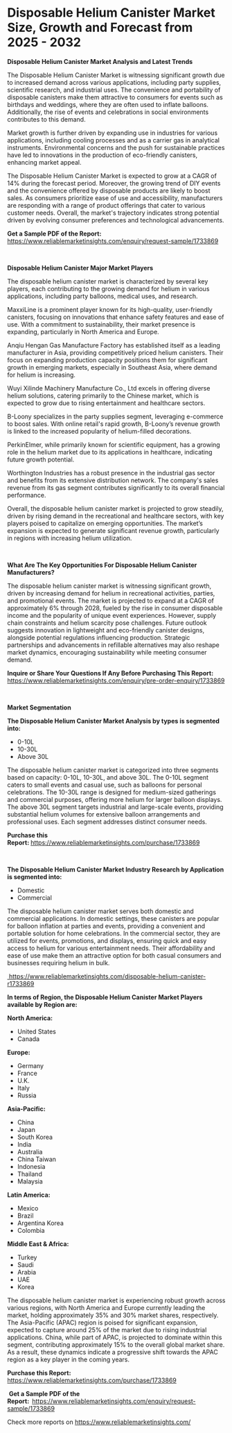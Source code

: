 <p><h1>Disposable Helium Canister Market Size, Growth and Forecast from 2025 - 2032</h1></p><p><strong>Disposable Helium Canister Market Analysis and Latest Trends</strong></p>
<p><p>The Disposable Helium Canister Market is witnessing significant growth due to increased demand across various applications, including party supplies, scientific research, and industrial uses. The convenience and portability of disposable canisters make them attractive to consumers for events such as birthdays and weddings, where they are often used to inflate balloons. Additionally, the rise of events and celebrations in social environments contributes to this demand.</p><p>Market growth is further driven by expanding use in industries for various applications, including cooling processes and as a carrier gas in analytical instruments. Environmental concerns and the push for sustainable practices have led to innovations in the production of eco-friendly canisters, enhancing market appeal.</p><p>The Disposable Helium Canister Market is expected to grow at a CAGR of 14% during the forecast period. Moreover, the growing trend of DIY events and the convenience offered by disposable products are likely to boost sales. As consumers prioritize ease of use and accessibility, manufacturers are responding with a range of product offerings that cater to various customer needs. Overall, the market's trajectory indicates strong potential driven by evolving consumer preferences and technological advancements.</p></p>
<p><strong>Get a Sample PDF of the Report:&nbsp;</strong> <a href="https://www.reliablemarketinsights.com/enquiry/request-sample/1733869?utm_campaign=1894&utm_medium=2&utm_source=Github&utm_content=ia&utm_term=05042025&utm_id=disposable-helium-canister">https://www.reliablemarketinsights.com/enquiry/request-sample/1733869</a></p>
<p>&nbsp;</p>
<p><strong>Disposable Helium Canister Major Market Players</strong></p>
<p><p>The disposable helium canister market is characterized by several key players, each contributing to the growing demand for helium in various applications, including party balloons, medical uses, and research. </p><p>MaxxiLine is a prominent player known for its high-quality, user-friendly canisters, focusing on innovations that enhance safety features and ease of use. With a commitment to sustainability, their market presence is expanding, particularly in North America and Europe. </p><p>Anqiu Hengan Gas Manufacture Factory has established itself as a leading manufacturer in Asia, providing competitively priced helium canisters. Their focus on expanding production capacity positions them for significant growth in emerging markets, especially in Southeast Asia, where demand for helium is increasing.</p><p>Wuyi Xilinde Machinery Manufacture Co., Ltd excels in offering diverse helium solutions, catering primarily to the Chinese market, which is expected to grow due to rising entertainment and healthcare sectors.</p><p>B-Loony specializes in the party supplies segment, leveraging e-commerce to boost sales. With online retail's rapid growth, B-Loony’s revenue growth is linked to the increased popularity of helium-filled decorations.</p><p>PerkinElmer, while primarily known for scientific equipment, has a growing role in the helium market due to its applications in healthcare, indicating future growth potential.</p><p>Worthington Industries has a robust presence in the industrial gas sector and benefits from its extensive distribution network. The company's sales revenue from its gas segment contributes significantly to its overall financial performance.</p><p>Overall, the disposable helium canister market is projected to grow steadily, driven by rising demand in the recreational and healthcare sectors, with key players poised to capitalize on emerging opportunities. The market’s expansion is expected to generate significant revenue growth, particularly in regions with increasing helium utilization.</p></p>
<p>&nbsp;</p>
<p><strong>What Are The Key Opportunities For Disposable Helium Canister Manufacturers?</strong></p>
<p><p>The disposable helium canister market is witnessing significant growth, driven by increasing demand for helium in recreational activities, parties, and promotional events. The market is projected to expand at a CAGR of approximately 6% through 2028, fueled by the rise in consumer disposable income and the popularity of unique event experiences. However, supply chain constraints and helium scarcity pose challenges. Future outlook suggests innovation in lightweight and eco-friendly canister designs, alongside potential regulations influencing production. Strategic partnerships and advancements in refillable alternatives may also reshape market dynamics, encouraging sustainability while meeting consumer demand.</p></p>
<p><strong>Inquire or Share Your Questions If Any Before Purchasing This Report:</strong> <a href="https://www.reliablemarketinsights.com/enquiry/pre-order-enquiry/1733869?utm_campaign=1894&utm_medium=2&utm_source=Github&utm_content=ia&utm_term=05042025&utm_id=disposable-helium-canister">https://www.reliablemarketinsights.com/enquiry/pre-order-enquiry/1733869</a></p>
<p>&nbsp;</p>
<p><strong>Market Segmentation</strong></p>
<p><strong>The Disposable Helium Canister Market Analysis by types is segmented into:</strong></p>
<p><ul><li>0-10L</li><li>10-30L</li><li>Above 30L</li></ul></p>
<p><p>The disposable helium canister market is categorized into three segments based on capacity: 0-10L, 10-30L, and above 30L. The 0-10L segment caters to small events and casual use, such as balloons for personal celebrations. The 10-30L range is designed for medium-sized gatherings and commercial purposes, offering more helium for larger balloon displays. The above 30L segment targets industrial and large-scale events, providing substantial helium volumes for extensive balloon arrangements and professional uses. Each segment addresses distinct consumer needs.</p></p>
<p><strong>Purchase this Report:&nbsp;</strong><a href="https://www.reliablemarketinsights.com/purchase/1733869?utm_campaign=1894&utm_medium=2&utm_source=Github&utm_content=ia&utm_term=05042025&utm_id=disposable-helium-canister">https://www.reliablemarketinsights.com/purchase/1733869</a></p>
<p>&nbsp;</p>
<p><strong>The Disposable Helium Canister Market Industry Research by Application is segmented into:</strong></p>
<p><ul><li>Domestic</li><li>Commercial</li></ul></p>
<p><p>The disposable helium canister market serves both domestic and commercial applications. In domestic settings, these canisters are popular for balloon inflation at parties and events, providing a convenient and portable solution for home celebrations. In the commercial sector, they are utilized for events, promotions, and displays, ensuring quick and easy access to helium for various entertainment needs. Their affordability and ease of use make them an attractive option for both casual consumers and businesses requiring helium in bulk.</p></p>
<p><a href="https://www.reliablemarketinsights.com/disposable-helium-canister-r1733869?utm_campaign=1894&utm_medium=2&utm_source=Github&utm_content=ia&utm_term=05042025&utm_id=disposable-helium-canister">&nbsp;https://www.reliablemarketinsights.com/disposable-helium-canister-r1733869</a></p>
<p><strong>In terms of Region, the Disposable Helium Canister Market Players available by Region are:</strong></p>
<p>
    <p> <strong> North America: </strong>
        <ul>
            <li>United States</li>
            <li>Canada</li>
        </ul>
        </p> 
    <p> <strong> Europe: </strong>
        <ul>
            <li>Germany</li>
            <li>France</li>
            <li>U.K.</li>
            <li>Italy</li>
            <li>Russia</li>
        </ul>
        </p> 
    <p> <strong> Asia-Pacific: </strong>
        <ul>
            <li>China</li>
            <li>Japan</li>
            <li>South Korea</li>
            <li>India</li>
            <li>Australia</li>
            <li>China Taiwan</li>
            <li>Indonesia</li>
            <li>Thailand</li>
            <li>Malaysia</li>
        </ul>
        </p> 
    <p> <strong> Latin America: </strong>
        <ul>
            <li>Mexico</li>
            <li>Brazil</li>
            <li>Argentina Korea</li>
            <li>Colombia</li>
        </ul>
        </p> 
    <p> <strong> Middle East & Africa: </strong>
        <ul>
            <li>Turkey</li>
            <li>Saudi</li>
            <li>Arabia</li>
            <li>UAE</li>
            <li>Korea</li>
        </ul>
    </p>
    </p>
<p><p>The disposable helium canister market is experiencing robust growth across various regions, with North America and Europe currently leading the market, holding approximately 35% and 30% market shares, respectively. The Asia-Pacific (APAC) region is poised for significant expansion, expected to capture around 25% of the market due to rising industrial applications. China, while part of APAC, is projected to dominate within this segment, contributing approximately 15% to the overall global market share. As a result, these dynamics indicate a progressive shift towards the APAC region as a key player in the coming years.</p></p>
<p><strong>Purchase this Report: </strong><a href="https://www.reliablemarketinsights.com/purchase/1733869?utm_campaign=1894&utm_medium=2&utm_source=Github&utm_content=ia&utm_term=05042025&utm_id=disposable-helium-canister">https://www.reliablemarketinsights.com/purchase/1733869</a></p>
<p>&nbsp;<strong>Get a Sample PDF of the Report:&nbsp;&nbsp;</strong><a href="https://www.reliablemarketinsights.com/enquiry/request-sample/1733869?utm_campaign=1894&utm_medium=2&utm_source=Github&utm_content=ia&utm_term=05042025&utm_id=disposable-helium-canister">https://www.reliablemarketinsights.com/enquiry/request-sample/1733869</a></p>
<p><strong></strong></p>
<p>Check more reports on <a href="https://www.reliablemarketinsights.com/?utm_campaign=1894&utm_medium=2&utm_source=Github&utm_content=ia&utm_term=05042025&utm_id=disposable-helium-canister">https://www.reliablemarketinsights.com/</a></p>